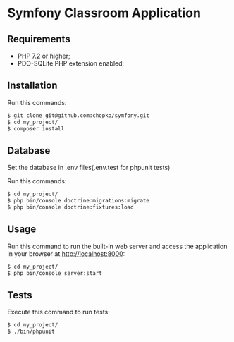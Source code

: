 Symfony Classroom Application
========================

Requirements
------------

  * PHP 7.2 or higher;
  * PDO-SQLite PHP extension enabled;

Installation
------------

Run this commands:

```bash
$ git clone git@github.com:chopko/symfony.git
$ cd my_project/
$ composer install
```
Database
-----
Set the database in .env files(.env.test for phpunit tests)

Run this commands:

```bash
$ cd my_project/
$ php bin/console doctrine:migrations:migrate
$ php bin/console doctrine:fixtures:load
```
Usage
-----

Run this command to run the built-in
web server and access the application in your browser at <http://localhost:8000>:

```bash
$ cd my_project/
$ php bin/console server:start
```

Tests
-----

Execute this command to run tests:

```bash
$ cd my_project/
$ ./bin/phpunit
